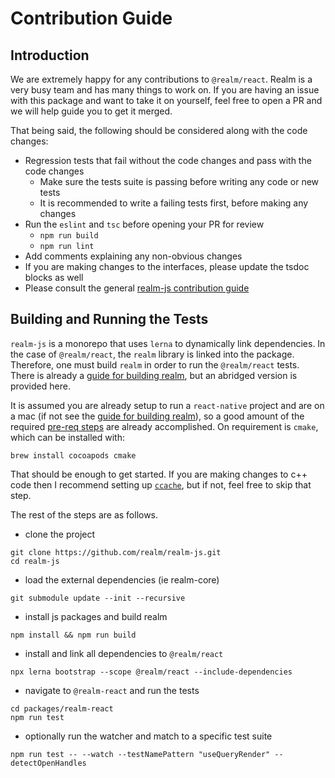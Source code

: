 # Contribution Guide
## Introduction
We are extremely happy for any contributions to `@realm/react`.  Realm is a very busy team and has many things to work on.  If you are having an issue with this package and want to take it on yourself, feel free to open a PR and we will help guide you to get it merged.

That being said, the following should be considered along with the code changes:
* Regression tests that fail without the code changes and pass with the code changes
  * Make sure the tests suite is passing before writing any code or new tests
  * It is recommended to write a failing tests first, before making any changes
* Run the `eslint` and `tsc` before opening your PR for review
  * `npm run build`
  * `npm run lint`
* Add comments explaining any non-obvious changes
* If you are making changes to the interfaces, please update the tsdoc blocks as well
* Please consult the general [realm-js contribution guide](https://github.com/realm/realm-js/blob/master/CONTRIBUTING.md)


## Building and Running the Tests
`realm-js` is a monorepo that uses `lerna` to dynamically link dependencies.  In the case of `@realm/react`, the `realm` library is linked into the package.  Therefore, one must build `realm` in order to run the `@realm/react` tests.  There is already a [guide for building realm](https://github.com/realm/realm-js/blob/master/contrib/building.md), but an abridged version is provided here.

It is assumed you are already setup to run a `react-native` project and are on a mac (if not see the [guide for building realm](https://github.com/realm/realm-js/blob/master/contrib/building.md)), so a good amount of the required [pre-req steps](https://github.com/realm/realm-js/blob/master/contrib/building.md#setup-instructions-for-macos) are already accomplished.  On requirement is `cmake`, which can be installed with:

```
brew install cocoapods cmake
```

That should be enough to get started.  If you are making changes to c++ code then I recommend setting up [`ccache`](https://github.com/realm/realm-js/blob/master/contrib/building.md#ccache), but if not, feel free to skip that step.

The rest of the steps are as follows.

* clone the project
```
git clone https://github.com/realm/realm-js.git
cd realm-js
```

* load the external dependencies (ie realm-core)
```
git submodule update --init --recursive
```

* install js packages and build realm
```
npm install && npm run build
```

* install and link all dependencies to `@realm/react`
```
npx lerna bootstrap --scope @realm/react --include-dependencies
```

* navigate to `@realm-react` and run the tests
```
cd packages/realm-react
npm run test
```

* optionally run the watcher and match to a specific test suite
```
npm run test -- --watch --testNamePattern "useQueryRender" --detectOpenHandles
```
